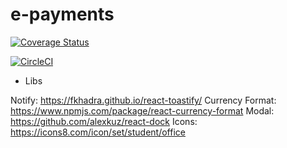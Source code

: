 # e-payments

<a href='https://coveralls.io/github/glauroqj/e-payments?branch=master'>
  <img src='https://coveralls.io/repos/github/glauroqj/e-payments/badge.svg?branch=master' alt='Coverage Status' />
</a>

[![CircleCI](https://circleci.com/gh/glauroqj/e-payments/tree/master.svg?style=svg)](https://circleci.com/gh/glauroqj/e-payments/tree/master)

- Libs

Notify: https://fkhadra.github.io/react-toastify/
Currency Format: https://www.npmjs.com/package/react-currency-format
Modal: https://github.com/alexkuz/react-dock
Icons: https://icons8.com/icon/set/student/office